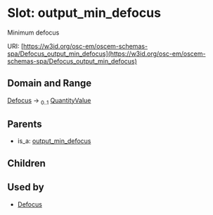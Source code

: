 
# Slot: output_min_defocus

Minimum defocus

URI: [https://w3id.org/osc-em/oscem-schemas-spa/Defocus_output_min_defocus](https://w3id.org/osc-em/oscem-schemas-spa/Defocus_output_min_defocus)


## Domain and Range

[Defocus](Defocus.md) &#8594;  <sub>0..1</sub> [QuantityValue](QuantityValue.md)

## Parents

 *  is_a: [output_min_defocus](output_min_defocus.md)

## Children


## Used by

 * [Defocus](Defocus.md)
